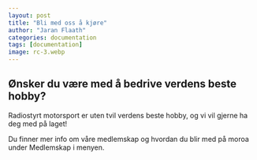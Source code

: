 ```yaml
---
layout: post
title: "Bli med oss å kjøre"
author: "Jaran Flaath"
categories: documentation
tags: [documentation]
image: rc-3.webp
---
```


## Ønsker du være med å bedrive verdens beste hobby? 

Radiostyrt motorsport er uten tvil verdens beste hobby, og vi vil gjerne ha deg med på laget! 

Du finner mer info om våre medlemskap og hvordan du blir med på moroa under Medlemskap i menyen.
